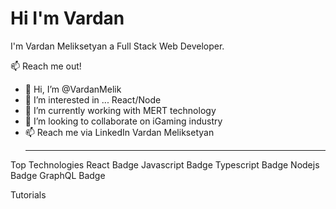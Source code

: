 <h1>Hi I'm Vardan</h1> 
I'm Vardan Meliksetyan a Full Stack Web Developer.<br>

📫 Reach me out!

- 👋 Hi, I’m @VardanMelik
- 👀 I’m interested in ... React/Node
- 🌱 I’m currently working with MERT technology
- 💞️ I’m looking to collaborate on iGaming industry
- 📫 Reach me via LinkedIn Vardan Meliksetyan<hr>

Top Technologies
React Badge Javascript Badge Typescript Badge Nodejs Badge GraphQL Badge

Tutorials

<!---
VardanMelik/VardanMelik is a ✨ special ✨ repository because its `README.md` (this file) appears on your GitHub profile.
You can click the Preview link to take a look at your changes.
--->
